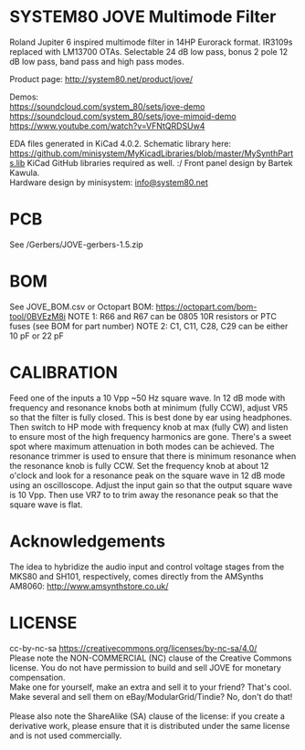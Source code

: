 SYSTEM80 JOVE Multimode Filter
============



Roland Jupiter 6 inspired multimode filter in 14HP Eurorack format. IR3109s replaced with LM13700 OTAs.
Selectable 24 dB low pass, bonus 2 pole 12 dB low pass, band pass and high pass modes.

Product page: http://system80.net/product/jove/<br>

Demos:<br>
https://soundcloud.com/system_80/sets/jove-demo<br>
https://soundcloud.com/system_80/sets/jove-mimoid-demo<br>
https://www.youtube.com/watch?v=VFNtQRDSUw4


EDA files generated in KiCad 4.0.2. Schematic library here: https://github.com/minisystem/MyKicadLibraries/blob/master/MySynthParts.lib
KiCad GitHub libraries required as well. :/
Front panel design by Bartek Kawula.<br>
Hardware design by minisystem: info@system80.net

PCB
===
See /Gerbers/JOVE-gerbers-1.5.zip

BOM
===
See JOVE_BOM.csv or Octopart BOM: https://octopart.com/bom-tool/0BVEzM8i
NOTE 1: R66 and R67 can be 0805 10R resistors or PTC fuses (see BOM for part number)
NOTE 2: C1, C11, C28, C29 can be either 10 pF or 22 pF

CALIBRATION
===========
Feed one of the inputs a 10 Vpp ~50 Hz square wave. In 12 dB mode with frequency and resonance knobs both at minimum (fully CCW), adjust VR5 so that the filter is fully closed. This is best done by ear using headphones. Then switch to HP mode with frequency knob at max (fully CW) and listen to ensure most of the high frequency harmonics are gone. There's a sweet spot where maximum attenuation in both modes can be achieved. The resonance trimmer is used to ensure that there is minimum resonance when the resonance knob is fully CCW. Set the frequency knob at about 12 o'clock and look for a resonance peak on the square wave in 12 dB mode using an oscilloscope. Adjust the input gain so that the output square wave is 10 Vpp. Then use VR7 to to trim away the resonance peak so that the square wave is flat. 

Acknowledgements
================
The idea to hybridize the audio input and control voltage stages from the MKS80 and SH101, respectively, comes directly from
the AMSynths AM8060: http://www.amsynthstore.co.uk/

LICENSE
=======
cc-by-nc-sa
https://creativecommons.org/licenses/by-nc-sa/4.0/<br>
Please note the NON-COMMERCIAL (NC) clause of the Creative Commons license.  You do not have permission to build and sell JOVE for monetary compensation. <br>
Make one for yourself, make an extra and sell it to your friend? That's cool. Make several and sell them on eBay/ModularGrid/Tindie? No, don't do that!<br><br>
Please also note the ShareAlike (SA) clause of the license: if you create a derivative work, please ensure that it is distributed under the same license and is not used commercially.